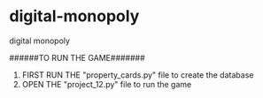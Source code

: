 # digital-monopoly
digital monopoly

######TO RUN THE GAME#######
1. FIRST RUN THE "property_cards.py" file to create the database
2. OPEN THE "project_12.py" file to run the game
